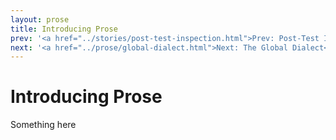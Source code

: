 ```yaml
---
layout: prose
title: Introducing Prose
prev: '<a href="../stories/post-test-inspection.html">Prev: Post-Test Inspection Phase</a>'
next: '<a href="../prose/global-dialect.html">Next: The Global Dialect</a>'
---
```


# Introducing Prose

Something here